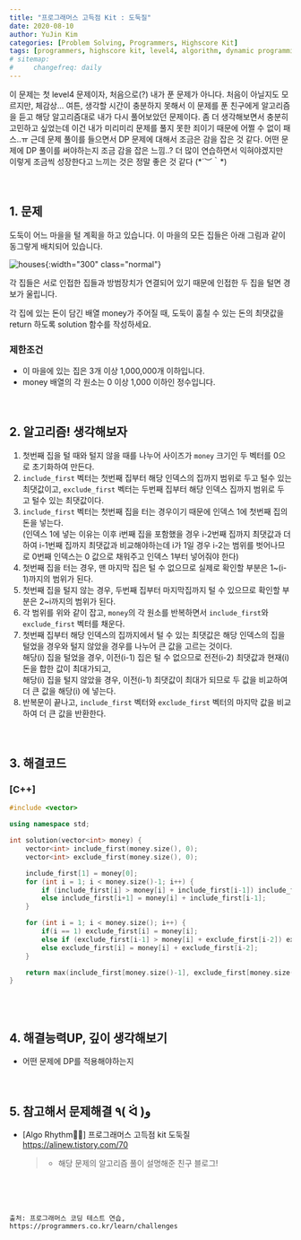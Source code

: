 ```yaml
---
title: "프로그래머스 고득점 Kit : 도둑질"
date: 2020-08-10
author: YuJin Kim
categories: [Problem Solving, Programmers, Highscore Kit]
tags: [programmers, highscore kit, level4, algorithm, dynamic programming, c++]
# sitemap:
#     changefreq: daily
---
```


이 문제는 첫 level4 문제이자, 처음으로(?) 내가 푼 문제가 아니다. 처음이 아닐지도 모르지만, 체감상... 여튼, 생각할 시간이 충분하지 못해서 이 문제를 푼 친구에게 알고리즘을 듣고 해당 알고리즘대로 내가 다시 풀어보았던 문제이다. 좀 더 생각해보면서 충분히 고민하고 싶었는데 이건 내가 미리미리 문제를 풀지 못한 죄이기 때문에 어쩔 수 없이 패스..ㅠ 근데 문제 풀이를 들으면서 DP 문제에 대해서 조금은 감을 잡은 것 같다. 어떤 문제에 DP 풀이를 써야하는지 조금 감을 잡은 느낌..? 더 많이 연습하면서 익혀야겠지만 이렇게 조금씩 성장한다고 느끼는 것은 정말 좋은 것 같다 (\*´︶｀\*)  
<br/>
<br/>

## 1. 문제

도둑이 어느 마을을 털 계획을 하고 있습니다. 이 마을의 모든 집들은 아래 그림과 같이 동그랗게 배치되어 있습니다.

![houses](https://grepp-programmers.s3.amazonaws.com/files/ybm/e7dd4f51c3/a228c73d-1cbe-4d59-bb5d-833fd18d3382.png){:width="300" class="normal"}

각 집들은 서로 인접한 집들과 방범장치가 연결되어 있기 때문에 인접한 두 집을 털면 경보가 울립니다.

각 집에 있는 돈이 담긴 배열 money가 주어질 때, 도둑이 훔칠 수 있는 돈의 최댓값을 return 하도록 solution 함수를 작성하세요.

### 제한조건

- 이 마을에 있는 집은 3개 이상 1,000,000개 이하입니다.
- money 배열의 각 원소는 0 이상 1,000 이하인 정수입니다.
  <br/><br/><br/>

## 2. 알고리즘! 생각해보자

1. 첫번째 집을 털 때와 털지 않을 때를 나누어 사이즈가 `money` 크기인 두 벡터를 0으로 초기화하여 만든다.
2. `include_first` 벡터는 첫번째 집부터 해당 인덱스의 집까지 범위로 두고 털수 있는 최댓값이고, `exclude_first` 벡터는 두번째 집부터 해당 인덱스 집까지 범위로 두고 털수 있는 최댓값이다.
3. `include_first` 벡터는 첫번째 집을 터는 경우이기 때문에 인덱스 1에 첫번째 집의 돈을 넣는다.  
   (인덱스 1에 넣는 이유는 이후 i번째 집을 포함했을 경우 i-2번째 집까지 최댓값과 더하여 i-1번째 집까지 최댓값과 비교해야하는데 i가 1일 경우 i-2는 범위를 벗어나므로 0번째 인덱스는 0 값으로 채워주고 인덱스 1부터 넣어줘야 한다)
4. 첫번째 집을 터는 경우, 맨 마지막 집은 털 수 없으므로 실제로 확인할 부분은 1~(i-1)까지의 범위가 된다.
5. 첫번째 집을 털지 않는 경우, 두번째 집부터 마지막집까지 털 수 있으므로 확인할 부분은 2~i까지의 범위가 된다.
6. 각 범위를 위와 같이 잡고, `money`의 각 원소를 반복하면서 `include_first`와 `exclude_first` 벡터를 채운다.
7. 첫번째 집부터 해당 인덱스의 집까지에서 털 수 있는 최댓값은 해당 인덱스의 집을 털었을 경우와 털지 않았을 경우를 나누어 큰 값을 고르는 것이다.  
   해당(i) 집을 털었을 경우, 이전(i-1) 집은 털 수 없으므로 전전(i-2) 최댓값과 현재(i) 돈을 합한 값이 최대가되고,  
   해당(i) 집을 털지 않았을 경우, 이전(i-1) 최댓값이 최대가 되므로 두 값을 비교하여 더 큰 값을 해당(i) 에 넣는다.
8. 반복문이 끝나고, `include_first` 벡터와 `exclude_first` 벡터의 마지막 값을 비교하여 더 큰 값을 반환한다.  
   <br/><br/>

## 3. 해결코드

### [C++]

```c++
#include <vector>

using namespace std;

int solution(vector<int> money) {
    vector<int> include_first(money.size(), 0);
    vector<int> exclude_first(money.size(), 0);

    include_first[1] = money[0];
    for (int i = 1; i < money.size()-1; i++) {
        if (include_first[i] > money[i] + include_first[i-1]) include_first[i+1] = include_first[i];
        else include_first[i+1] = money[i] + include_first[i-1];
    }

    for (int i = 1; i < money.size(); i++) {
        if(i == 1) exclude_first[i] = money[i];
        else if (exclude_first[i-1] > money[i] + exclude_first[i-2]) exclude_first[i] = exclude_first[i-1];
        else exclude_first[i] = money[i] + exclude_first[i-2];
    }

    return max(include_first[money.size()-1], exclude_first[money.size()-1]);
}
```

<br/><br/>

## 4. 해결능력UP, 깊이 생각해보기

- 어떤 문제에 DP를 적용해야하는지
  <br/><br/><br/>

## 5. 참고해서 문제해결 ٩( ᐛ )و

- [Algo Rhythm🕺💃] 프로그래머스 고득점 kit 도둑질 <https://alinew.tistory.com/70>
  > - 해당 문제의 알고리즘 풀이 설명해준 친구 블로그!

<br/><br/><br/>

```
출처: 프로그래머스 코딩 테스트 연습, https://programmers.co.kr/learn/challenges
```

